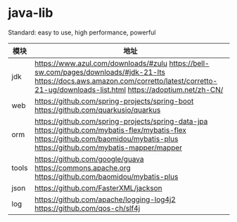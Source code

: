 # java-lib
Standard: easy to use, high performance, powerful

| 模块 | 地址 | 
|-|-|
| jdk | https://www.azul.com/downloads/#zulu https://bell-sw.com/pages/downloads/#jdk-21-lts https://docs.aws.amazon.com/corretto/latest/corretto-21-ug/downloads-list.html https://adoptium.net/zh-CN/ |
| web | https://github.com/spring-projects/spring-boot https://github.com/quarkusio/quarkus |
| orm | https://github.com/spring-projects/spring-data-jpa https://github.com/mybatis-flex/mybatis-flex https://github.com/baomidou/mybatis-plus https://github.com/mybatis-mapper/mapper | 
| tools | https://github.com/google/guava https://commons.apache.org https://github.com/baomidou/mybatis-plus |
| json | https://github.com/FasterXML/jackson |
| log | https://github.com/apache/logging-log4j2 https://github.com/qos-ch/slf4j |
